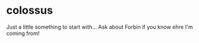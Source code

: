 # colossus
Just a little something to start with...
Ask about Forbin if you know ehre I'm coming from!
